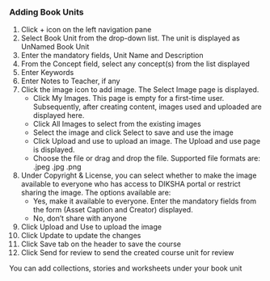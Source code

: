 ### Adding Book Units
1. Click + icon on the left navigation pane
1. Select Book Unit from the drop-down list. The unit is displayed as UnNamed Book Unit
1. Enter the mandatory fields, Unit Name and Description 
1. From the Concept field, select any concept(s) from the list displayed
1. Enter Keywords 
1. Enter Notes to Teacher, if any
1. Click the image icon to add image. The Select Image page is displayed.
	- Click My Images. This page is empty for a first-time user. Subsequently, after creating content, images used and uploaded are displayed here.
	- Click All Images to select from the existing images	
	- Select the image and click Select to save and use the image
	- Click Upload and use to upload an image. The Upload and use page is displayed.
	- Choose the file or drag and drop the file. Supported file formats are:
		.jpeg
		.jpg
		.png
1. Under Copyright & License, you can select whether to make the image available to everyone who has access to DIKSHA portal or restrict sharing the image. The options available are:
	- Yes, make it available to everyone. Enter the mandatory fields from the form (Asset Caption and Creator) displayed.
	- No, don’t share with anyone
1. Click Upload and Use to upload the image
1. Click Update to update the changes
1. Click Save tab on the header to save the course 
1. Click Send for review to send the created course unit for review

You can add collections, stories and worksheets under your book unit

